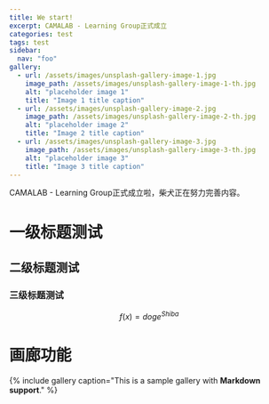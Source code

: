 ```yaml
---
title: We start!
excerpt: CAMALAB - Learning Group正式成立
categories: test
tags: test
sidebar:
  nav: "foo"
gallery:
  - url: /assets/images/unsplash-gallery-image-1.jpg
    image_path: /assets/images/unsplash-gallery-image-1-th.jpg
    alt: "placeholder image 1"
    title: "Image 1 title caption"
  - url: /assets/images/unsplash-gallery-image-2.jpg
    image_path: /assets/images/unsplash-gallery-image-2-th.jpg
    alt: "placeholder image 2"
    title: "Image 2 title caption"
  - url: /assets/images/unsplash-gallery-image-3.jpg
    image_path: /assets/images/unsplash-gallery-image-3-th.jpg
    alt: "placeholder image 3"
    title: "Image 3 title caption"
---
```


CAMALAB - Learning Group正式成立啦，柴犬正在努力完善内容。

# 一级标题测试

## 二级标题测试

### 三级标题测试

$$ f(x) = {doge}^{Shiba} $$



# 画廊功能


{% include gallery caption="This is a sample gallery with **Markdown support**." %}


